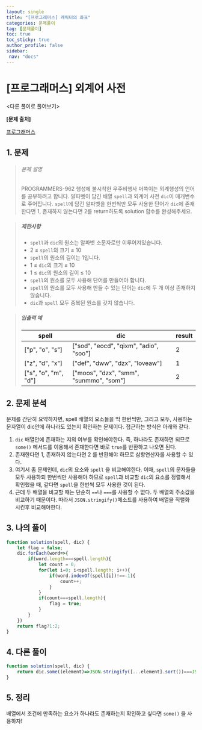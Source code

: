 ```yaml
---
layout: single
title: "[프로그래머스] 캐릭터의 좌표"
categories: 문제풀이
tag: [문제풀이]
toc: true
toc_sticky: true
author_profile: false
sidebar:
 nav: "docs"
---
```


# [프로그래머스] 외계어 사전

<다른 풀이로 풀어보기>

**[문제 출처]**

[프로그래머스](https://school.programmers.co.kr/learn/courses/30/lessons/120869)

## 1. 문제

> ###### 문제 설명
>
> PROGRAMMERS-962 행성에 불시착한 우주비행사 머쓱이는 외계행성의 언어를 공부하려고 합니다. 알파벳이 담긴 배열 `spell`과 외계어 사전 `dic`이 매개변수로 주어집니다. `spell`에 담긴 알파벳을 한번씩만 모두 사용한 단어가 `dic`에 존재한다면 1, 존재하지 않는다면 2를 return하도록 solution 함수를 완성해주세요.

> ##### 제한사항
>
> - `spell`과 `dic`의 원소는 알파벳 소문자로만 이루어져있습니다.
> - 2 ≤ `spell`의 크기 ≤ 10
> - `spell`의 원소의 길이는 1입니다.
> - 1 ≤ `dic`의 크기 ≤ 10
> - 1 ≤ `dic`의 원소의 길이 ≤ 10
> - `spell`의 원소를 모두 사용해 단어를 만들어야 합니다.
> - `spell`의 원소를 모두 사용해 만들 수 있는 단어는 `dic`에 두 개 이상 존재하지 않습니다.
> - `dic`과 `spell` 모두 중복된 원소를 갖지 않습니다.

> ##### 입출력 예
>
> | spell                | dic                                     | result |
> | -------------------- | --------------------------------------- | ------ |
> | ["p", "o", "s"]      | ["sod", "eocd", "qixm", "adio", "soo"]  | 2      |
> | ["z", "d", "x"]      | ["def", "dww", "dzx", "loveaw"]         | 1      |
> | ["s", "o", "m", "d"] | ["moos", "dzx", "smm", "sunmmo", "som"] | 2      |

## 2. 문제 분석

문제를 간단히 요약하자면, spell 배열의 요소들을 딱 한번씩만, 그리고 모두, 사용하는 문자열이 dic안에 하나라도 있는지 확인하는 문제이다. 접근하는 방식은 아래와 같다.

1. `dic` 배열안에 존재하는 지의 여부를 확인해야한다. 즉, 하나라도 존재하면 되므로 `some()` 메서드를 이용해서 존재한다면 바로 `true`를 반환하고 나오면 된다.
2. 존재한다면 1, 존재하지 않는다면 2 를 반환해야 하므로 삼항연산자를 사용할 수 있다.
3. 여기서 좀 문제인데, `dic`의 요소와 `spell` 을 비교해야한다. 이때, `spell`의 문자들을 모두 사용하되 한번씩만 사용해야 하므로 `spell`과 비교할 `dic`의 요소를 정렬해서 확인했을 때, 같다면 `spell`을 한번씩 모두 사용한 것이 된다.
4. 근데 두 배열을 비교할 때는 단순히 `==`나 `===`를 사용할 수 없다. 두 배열의 주소값을 비교하기 때문이다. 따라서 `JSON.stringify()`메소드를 사용하여 배열을 직렬화 시킨후 비교해야한다.

## 3. 나의 풀이

```js
function solution(spell, dic) {
    let flag = false;
    dic.forEach(word=>{
        if(word.length===spell.length){
            let count = 0;
            for(let i=0; i<spell.length; i++){
                if(word.indexOf(spell[i])!==-1){
                    count++;
                }
            }
            if(count===spell.length){
                flag = true;
            }
        }
    })
    return flag?1:2;
}

```



## 4. 다른 풀이

```js
function solution(spell, dic) {
    return dic.some((element)=>JSON.stringify([...element].sort())===JSON.stringify(spell.sort()))?1:2;
}
```



## 5. 정리

배열에서 조건에 만족하는 요소가 하나라도 존재하는지 확인하고 싶다면 `some()` 을 사용하자!